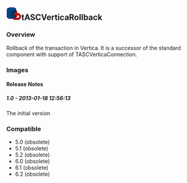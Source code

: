 ## <img src='./logo.jpg' width='40' height='40'>tASCVerticaRollback

### Overview
Rollback of the transaction in Vertica. It is a successor of the standard component with support of TASCVerticaConnection.

### Images




#### Release Notes

##### 1.0 - 2013-01-18 12:56:13
The initial version
### Compatible
 -  5.0 (obsolete)
 -   5.1 (obsolete)
 -   5.2 (obsolete)
 -   6.0 (obsolete)
 -   6.1 (obsolete)
 -   6.2 (obsolete)